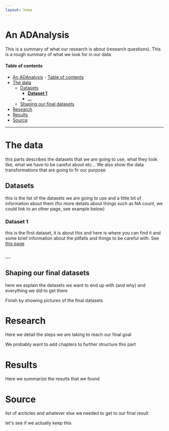 ```yaml
---
layout: home
---
```

# An ADAnalysis

This is a summary of what our research is about (research questions). This is a rough summary of what we look for in our data

#### Table of contents
- [An ADAnalysis](#an-adanalysis)
      - [Table of contents](#table-of-contents)
- [The data](#the-data)
  - [Datasets](#datasets)
    - [**Dataset 1**](#dataset-1)
    - [...](#)
  - [Shaping our final datasets](#shaping-our-final-datasets)
- [Research](#research)
- [Results](#results)
- [Source](#source)

---

# The data

this parts describes the datasets that we are going to use, what they look like, what we have to be careful about etc... We also show the data transformations that are going to fir our purpose

## Datasets

this is the list of the datasets we are going to use and a little bit of information about them (for more details about things such as NA count, we could link to an other page, see example below)

### Dataset 1 
this is the first dataset, it is about this and here is where you can find it and some brief information about the pitfalls and things to be careful with. See [this page](./dataset1_details.md)
### ...

## Shaping our final datasets

here we explain the datasets we want to end up with (and why) and everything we did to get there

Finish by showing pictures of the final datasets

# Research

Here we detail the steps we are taking to reach our final goal

We probably want to add chapters to further structure this part

# Results

Here we summarize the results that we found 

# Source

list of arcticles and whatever else we needed to get to our final result

let's see if we actually keep this
